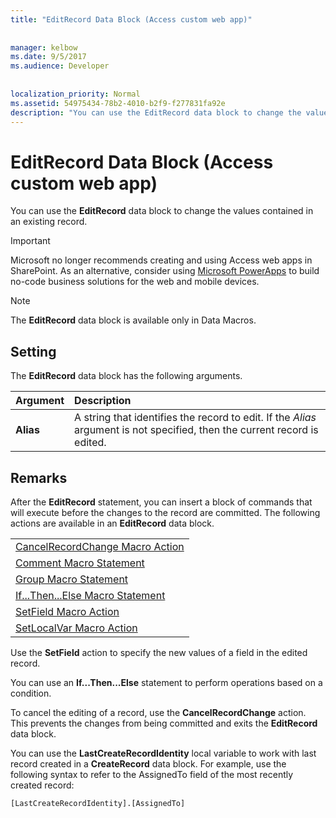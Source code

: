 ```yaml
---
title: "EditRecord Data Block (Access custom web app)"
  
  
manager: kelbow
ms.date: 9/5/2017
ms.audience: Developer
 
  
localization_priority: Normal
ms.assetid: 54975434-78b2-4010-b2f9-f277831fa92e
description: "You can use the EditRecord data block to change the values contained in an existing record."
---
```


# EditRecord Data Block (Access custom web app)

You can use the **EditRecord** data block to change the values contained in an existing record. 
  
> [!IMPORTANT]
> Microsoft no longer recommends creating and using Access web apps in SharePoint. As an alternative, consider using [Microsoft PowerApps](https://powerapps.microsoft.com/en-us/) to build no-code business solutions for the web and mobile devices. 
  
> [!NOTE]
> The **EditRecord** data block is available only in Data Macros. 
  
## Setting

The **EditRecord** data block has the following arguments. 
  
|**Argument**|**Description**|
|:-----|:-----|
|**Alias** <br/> |A string that identifies the record to edit. If the  *Alias*  argument is not specified, then the current record is edited.  <br/> |
   
## Remarks

After the **EditRecord** statement, you can insert a block of commands that will execute before the changes to the record are committed. The following actions are available in an **EditRecord** data block. 
  
||
|:-----|
|[CancelRecordChange Macro Action](cancelrecordchange-macro-action-access-custom-web-app.md) <br/> |
|[Comment Macro Statement](comment-macro-block-access-custom-web-app.md) <br/> |
|[Group Macro Statement](group-macro-block-access-custom-web-app.md) <br/> |
|[If...Then...Else Macro Statement](ifthenelse-macro-block-access-custom-web-app.md) <br/> |
|[SetField Macro Action](setfield-macro-action-access-custom-web-app.md) <br/> |
|[SetLocalVar Macro Action](setlocalvar-macro-action-access-custom-web-app.md) <br/> |
   
Use the **SetField** action to specify the new values of a field in the edited record. 
  
You can use an **If...Then...Else** statement to perform operations based on a condition. 
  
To cancel the editing of a record, use the **CancelRecordChange** action. This prevents the changes from being committed and exits the **EditRecord** data block. 
  
You can use the **LastCreateRecordIdentity** local variable to work with last record created in a **CreateRecord** data block. For example, use the following syntax to refer to the AssignedTo field of the most recently created record: 
  
```
[LastCreateRecordIdentity].[AssignedTo]
```


